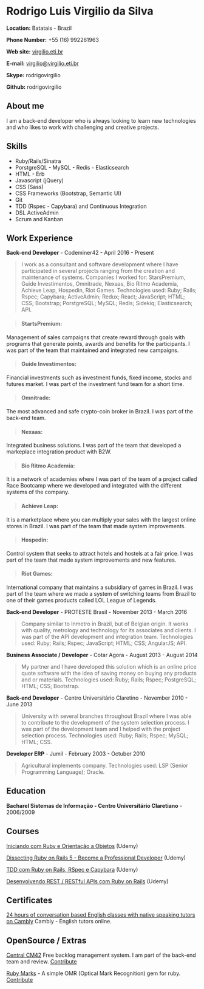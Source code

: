 # Rodrigo Luis Virgilio da Silva

**Location:** Batatais - Brazil

**Phone Number:** +55 (16) 992261963

**Web site:** [virgilio.eti.br](http://virgilio.eti.br)

**E-mail:** virgilio@virgilio.eti.br

**Skype:** rodrigovirgilio

**Github:** rodrigovirgilio

## About me
I am a back-end developer who is always looking to learn new technologies and who likes to work with challenging and creative projects.

## Skills

* Ruby/Rails/Sinatra
* PorstgreSQL - MySQL - Redis - Elasticsearch
* HTML - Erb
* Javascript (jQuery)
* CSS (Sass)
* CSS Frameworks (Bootstrap, Semantic UI)
* Git
* TDD (Rspec - Capybara) and Continuous Integration
* DSL ActiveAdmin
* Scrum and Kanban




## Work Experience

**Back-end Developer** - Codeminer42 - April 2016 - Present


> I work as a consultant and software development where I have participated in several projects ranging from the creation and maintenance of systems.
Companies I worked for: StarsPremium, Guide Investimentos, Omnitrade, Nexaas, Bio Ritmo Academia, Achieve Leap, Hospedin, Riot Games.
Technologies used: Ruby; Rails; Rspec; Capybara; ActiveAdmin; Redux; React; JavaScript; HTML; CSS; Bootstrap; PorstgreSQL; MySQL; Redis; Sidekiq; Elasticsearch; API.

> #### StartsPremium: 
Management of sales campaigns that create reward through goals with programs that generate points, awards and benefits for the participants. I was part of the team that maintained and integrated new campaigns.

> #### Guide Investimentos: 
Financial investments such as investment funds, fixed income, stocks and futures market. I was part of the investment fund team for a short time.

> #### Omnitrade:
The most advanced and safe crypto-coin broker in Brazil. I was part of the back-end team.

> #### Nexaas: 
Integrated business solutions. I was part of the team that developed a markeplace integration product with B2W.

> #### Bio Ritmo Academia:
It is a network of academies where I was part of the team of a project called Race Bootcamp where we developed and integrated with the different systems of the company.

> #### Achieve Leap:
It is a marketplace where you can multiply your sales with the largest online stores in Brazil. I was part of the team that made system improvements.

> #### Hospedin:
Control system that seeks to attract hotels and hostels at a fair price. I was part of the team that made system improvements and new features.

> #### Riot Games:
International company that maintains a subsidiary of games in Brazil. I was part of the team where we made a system of switching teams from Brazil to one of their games products called LOL League of Legends.

**Back-end Developer** - PROTESTE Brasil - November 2013 - March 2016

> Company similar to Inmetro in Brazil, but of Belgian origin. It works with quality, metrology and technology for its associates and clients. I was part of the API development and integration team. Technologies used: Ruby; Rails; Rspec; JavaScript; HTML; CSS; AngularJS; API.

**Business Associate / Developer** - Cotar Agora - August 2013 - August 2014

> My partner and I have developed this solution which is an online price quote software with the idea of saving money on buying any products and or materials. Technologies used: Ruby; Rails; Rspec; PostgreSQL; HTML; CSS; Bootstrap.

**Back-end Developer** - Centro Universitário Claretino - November 2010 - June 2013

> University with several branches throughout Brazil where I was able to contribute to the development of the system selection process.
I was part of the development team and I helped with the project selection process. Technologies used: Ruby; Rails; Rspec; MySQL; HTML; CSS.

**Developer ERP** - Jumil - February 2003 - Octuber 2010

> Agricultural implements company. Technologies used: LSP (Senior Programming Language); Oracle.


## Education

**Bacharel Sistemas de Informação - Centro Universitário Claretiano** - 2006/2009

## Courses

[Iniciando com Ruby e Orientação a Objetos](https://www.udemy.com/poo-ruby) (Udemy)

[Dissecting Ruby on Rails 5 - Become a Professional Developer](https://www.udemy.com/professional-rails-5-development-course/) (Udemy)

[TDD com Ruby on Rails, RSpec e Capybara](https://www.udemy.com/rails-tdd) (Udemy)

[Desenvolvendo REST / RESTful APIs com Ruby on Rails](https://www.udemy.com/rubyonrails-api) (Udemy)

## Certificates

[24 hours of conversation based English classes with native speaking tutors on Cambly](https://rodrigovirgilio.github.io/certificates/cambly_certificate.pdf) Cambly - English tutors online.

## OpenSource / Extras

[Central CM42](http://www.centralcm42.com/) Free backlog management system. I am part of the back-end team and review. [Contribute](https://github.com/Codeminer42/cm42-central)

[Ruby Marks](https://en.wikipedia.org/wiki/Optical_mark_recognition) - A simple OMR (Optical Mark Recognition) gem for ruby. [Contribute](https://github.com/ruby-marks/ruby-marks)

